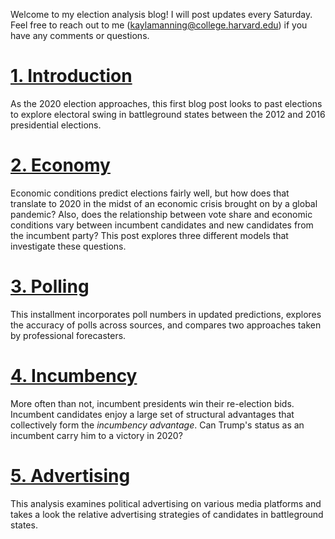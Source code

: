 Welcome to my election analysis blog! I will post updates every Saturday. Feel free to reach out to me ([kaylamanning@college.harvard.edu](kaylamanning@college.harvard.edu)) if you have any comments or questions.

# [1. Introduction](posts/intro.md)
As the 2020 election approaches, this first blog post looks to past elections to explore electoral swing in battleground states between the 2012 and 2016 presidential elections.

# [2. Economy](posts/economy.md)
Economic conditions predict elections fairly well, but how does that translate to 2020 in the midst of an economic crisis brought on by a global pandemic? Also, does the relationship between vote share and economic conditions vary between incumbent candidates and new candidates from the incumbent party? This post explores three different models that investigate these questions.

# [3. Polling](posts/polling.md)
This installment incorporates poll numbers in updated predictions, explores the accuracy of polls across sources, and compares two approaches taken by professional forecasters.

# [4. Incumbency](posts/incumbency.md)
More often than not, incumbent presidents win their re-election bids. Incumbent candidates enjoy a large set of structural advantages that collectively form the *incumbency advantage*. Can Trump's status as an incumbent carry him to a victory in 2020? 

# [5. Advertising](posts/ads.md)
This analysis examines political advertising on various media platforms and takes a look the relative advertising strategies of candidates in battleground states.